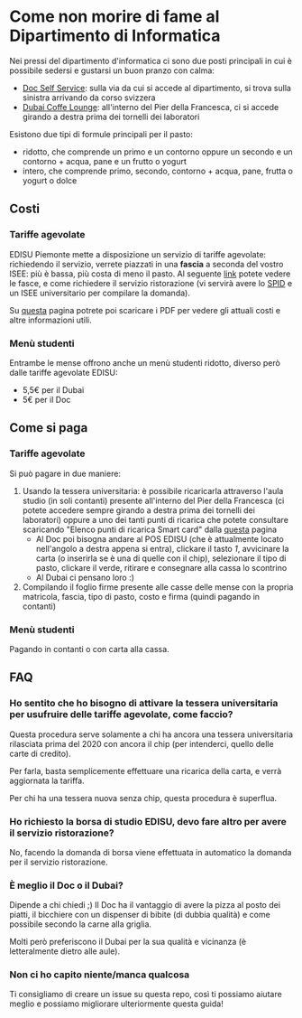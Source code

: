 # Come non morire di fame al Dipartimento di Informatica
Nei pressi del dipartimento d'informatica ci sono due posti principali in cui è possibile sedersi e gustarsi un buon pranzo con calma:
- [Doc Self Service](https://goo.gl/maps/mTabRSiVfAXWj3726): sulla via da cui si accede al dipartimento, si trova sulla sinistra arrivando da corso svizzera
- [Dubai Coffe Lounge](https://g.page/Dubaicoffeelounge): all'interno del Pier della Francesca, ci si accede girando a destra prima dei tornelli dei laboratori

Esistono due tipi di formule principali per il pasto:
- ridotto, che comprende un primo e un contorno oppure un secondo e un contorno + acqua, pane e un frutto o yogurt
- intero, che comprende primo, secondo, contorno + acqua, pane, frutta o yogurt o dolce

## Costi
### Tariffe agevolate
EDISU Piemonte mette a disposizione un servizio di tariffe agevolate: richiedendo il servizio, verrete piazzati in una **fascia** a seconda del vostro ISEE: più è bassa, più costa di meno il pasto. 
Al seguente [link](https://www.edisu.piemonte.it/it/servizi/ristorazione/formule-e-tariffe-di-pasto/richiedere-il-servizio) potete vedere le fasce, e come richiedere il servizio ristorazione (vi servirà avere lo [SPID](https://www.spid.gov.it/) e un ISEE universitario per compilare la domanda).

Su [questa](https://www.edisu.piemonte.it/it/servizi/ristorazione/scarica-i-materiali-che-ti-servono) pagina potrete poi scaricare i PDF per vedere gli attuali costi e altre informazioni utili.

### Menù studenti
Entrambe le mense offrono anche un menù studenti ridotto, diverso però dalle tariffe agevolate EDISU:
- 5,5€ per il Dubai
- 5€ per il Doc

## Come si paga
### Tariffe agevolate
Si può pagare in due maniere:
1) Usando la tessera universitaria: è possibile ricaricarla attraverso l'aula studio (in soli contanti) presente all'interno del Pier della Francesca (ci potete accedere sempre girando a destra prima dei tornelli dei laboratori) oppure a uno dei tanti punti di ricarica che potete consultare scaricando "Elenco punti di ricarica Smart card" dalla [questa](https://www.edisu.piemonte.it/it/servizi/ristorazione/scarica-i-materiali-che-ti-servono) pagina 
	- Al Doc poi bisogna andare al POS EDISU (che è attualmente locato nell'angolo a destra appena si entra), clickare il tasto *1*, avvicinare la carta (o inserirla se è una di quelle con il chip), selezionare il tipo di pasto, clickare il verde, ritirare e consegnare alla cassa lo scontrino
	- Al Dubai ci pensano loro :)
2) Compilando il foglio firme presente alle casse delle mense con la propria matricola, fascia, tipo di pasto, costo e firma (quindi pagando in contanti)

### Menù studenti
Pagando in contanti o con carta alla cassa.

## FAQ
### Ho sentito che ho bisogno di attivare la tessera universitaria per usufruire delle tariffe agevolate, come faccio?
Questa procedura serve solamente a chi ha ancora una tessera universitaria rilasciata prima del 2020 con ancora il chip (per intenderci, quello delle carte di credito).

Per farla, basta semplicemente effettuare una ricarica della carta, e verrà aggiornata la tariffa.

Per chi ha una tessera nuova senza chip, questa procedura è superflua.

### Ho richiesto la borsa di studio EDISU, devo fare altro per avere il servizio ristorazione?
No, facendo la domanda di borsa viene effettuata in automatico la domanda per il servizio ristorazione.

### È meglio il Doc o il Dubai?
Dipende a chi chiedi ;)
Il Doc ha il vantaggio di avere la pizza al posto dei piatti, il bicchiere con un dispenser di bibite (di dubbia qualità) e come possibile secondo la carne alla griglia.

Molti però preferiscono il Dubai per la sua qualità e vicinanza (è letteralmente dietro alle aule).

### Non ci ho capito niente/manca qualcosa
Ti consigliamo di creare un issue su questa repo, così ti possiamo aiutare meglio e possiamo migliorare ulteriormente questa guida!